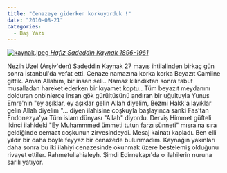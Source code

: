 ```yaml
---
title: "Cenazeye giderken korkuyorduk !"
date: "2010-08-21"
categories: 
  - Baş Yazı
---
```


 [![kaynak.jpeg](/uploads/2010/08/kaynak.jpeg) _Hafız Sadeddin Kaynak 1896-1961_](/uploads/2010/08/kaynak.jpeg "kaynak.jpeg")

Nezih Uzel (Arşiv'den) Sadeddin Kaynak 27 mayıs ihtilalinden birkaç gün sonra İstanbul'da vefat etti. Cenaze namazına korka korka Beyazıt Camiine gittik. Aman Allahım, bir insan seli.. Namaz kılındıktan sonra tabut musalladan hareket ederken bir kıyamet koptu.. Tüm beyazıt meydanını dolduran onbinlerce insan gök gürültüsünü andıran bir uğultuyla Yunus Emre'nin "ey aşıklar, ey aşıklar gelin Allah diyelim, Bezmi Hakk'a layıklar gelin Allah diyelim "... diyen ilahisine coşkuyla başlayınca sanki Fas'tan Endonezya'ya Tüm islam dünyası "Allah" diyordu. Derviş Himmet güfteli İkinci ilahideki "Ey Muhammmed ümmeti tutun farzı sünneti" mısraına sıra geldiğinde cemaat coşkunun zirvesindeydi. Mesaj kainatı kapladı. Ben elli yıldır bir daha böyle feyyaz bir cenazede bulunmadım. Kaynağın yakınları daha sonra bu iki ilahiyi cenazesinde okunmak üzere bestelemiş olduğunu rivayet ettiler. Rahmetullahialeyh. Şimdi Edirnekapı'da o ilahilerin nuruna sarılı yatıyor.
